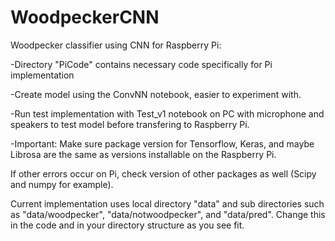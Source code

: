 # WoodpeckerCNN
Woodpecker classifier using CNN for Raspberry Pi:

-Directory "PiCode" contains necessary code specifically for Pi implementation

-Create model using the ConvNN notebook, easier to experiment with.

-Run test implementation with Test_v1 notebook on PC with microphone and speakers to test model before transfering to Raspberry Pi.

-Important: Make sure package version for Tensorflow, Keras, and maybe Librosa are the same as versions installable on the Raspberry Pi. 

If other errors occur on Pi, check version of other packages as well (Scipy and numpy for example).

Current implementation uses local directory "data" and sub directories such as "data/woodpecker", "data/notwoodpecker", and "data/pred". Change this in the code and in your directory structure as you see fit.
